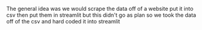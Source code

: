The general idea was we would scrape the data off of a website put it into csv then put them in streamlit but this didn't go as plan so we took the data off of the csv and hard coded it into streamlit
